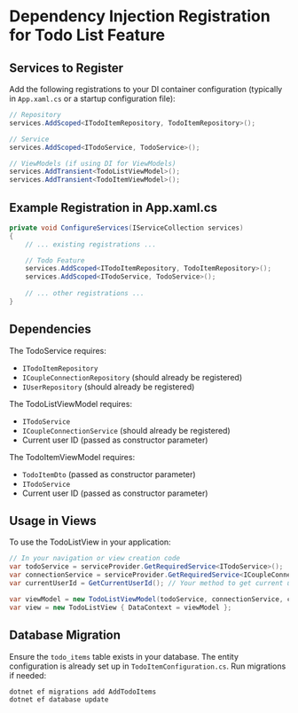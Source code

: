 # Dependency Injection Registration for Todo List Feature

## Services to Register

Add the following registrations to your DI container configuration (typically in `App.xaml.cs` or a startup configuration file):

```csharp
// Repository
services.AddScoped<ITodoItemRepository, TodoItemRepository>();

// Service
services.AddScoped<ITodoService, TodoService>();

// ViewModels (if using DI for ViewModels)
services.AddTransient<TodoListViewModel>();
services.AddTransient<TodoItemViewModel>();
```

## Example Registration in App.xaml.cs

```csharp
private void ConfigureServices(IServiceCollection services)
{
    // ... existing registrations ...

    // Todo Feature
    services.AddScoped<ITodoItemRepository, TodoItemRepository>();
    services.AddScoped<ITodoService, TodoService>();
    
    // ... other registrations ...
}
```

## Dependencies

The TodoService requires:
- `ITodoItemRepository`
- `ICoupleConnectionRepository` (should already be registered)
- `IUserRepository` (should already be registered)

The TodoListViewModel requires:
- `ITodoService`
- `ICoupleConnectionService` (should already be registered)
- Current user ID (passed as constructor parameter)

The TodoItemViewModel requires:
- `TodoItemDto` (passed as constructor parameter)
- `ITodoService`
- Current user ID (passed as constructor parameter)

## Usage in Views

To use the TodoListView in your application:

```csharp
// In your navigation or view creation code
var todoService = serviceProvider.GetRequiredService<ITodoService>();
var connectionService = serviceProvider.GetRequiredService<ICoupleConnectionService>();
var currentUserId = GetCurrentUserId(); // Your method to get current user

var viewModel = new TodoListViewModel(todoService, connectionService, currentUserId);
var view = new TodoListView { DataContext = viewModel };
```

## Database Migration

Ensure the `todo_items` table exists in your database. The entity configuration is already set up in `TodoItemConfiguration.cs`. Run migrations if needed:

```bash
dotnet ef migrations add AddTodoItems
dotnet ef database update
```
